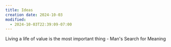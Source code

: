```yaml
---
title: Ideas
creation date: 2024-10-03
modified:
  - 2024-10-03T22:39:09-07:00
---
```

		
Living a life of value is the most important thing - Man's Search for Meaning
